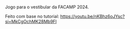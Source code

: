 Jogo para o vestibular da FACAMP 2024.

Feito com base no tutorial: https://youtu.be/nKBhz6oJYsc?si=MkCgOchMK28Mb9Fl
